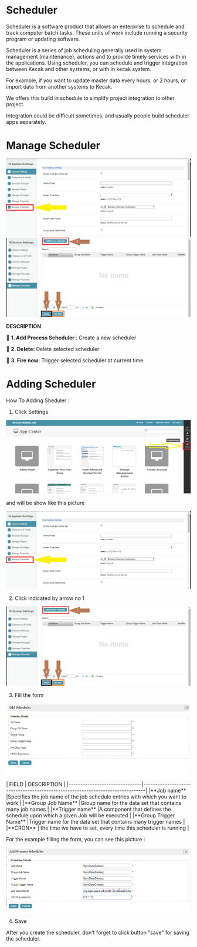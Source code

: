 # Scheduler

Scheduler is a software product that allows an enterprise to schedule and track computer batch tasks. These units of work include running a security program or updating software.

Scheduler is a series of job scheduling generally used in system management (maintenance), actions and to provide timely services with in the applications.
Using scheduler, you can schedule and trigger integration between Kecak and other systems, or with in kecak system. 

For example, if you want to update master data every hours, or 2 hours, or import data from another systems to Kecak.

We offers this build in schedule to simplify project integration to other project.

Integration could be difficult sometimes, and usually people build scheduler apps separately.

# Manage Scheduler

<img src = "https://raw.githubusercontent.com/kinnara-digital-studio/kecak-workflow/master/docs/assets/scheduler_manageScheduler.png" alt = "manage scheduler" />

<img src = "https://raw.githubusercontent.com/kinnara-digital-studio/kecak-workflow/master/docs/assets/scheduler_manageScheduleDetails.png" alt = "manage scheduler detail" />

**DESCRIPTION**

	**1. Add Process Scheduler** : Create a new scheduler

	**2. Delete:** Delete selected scheduler

	**3. Fire now:** Trigger selected scheduler at current time



# Adding Scheduler

How To Adding Sheduler :

1. Click Settings

<img src = "https://raw.githubusercontent.com/kinnara-digital-studio/kecak-workflow/master/docs/assets/scheduler_settings.png" alt = "scheduler settings" />

and will be show like this picture

<img src = "https://raw.githubusercontent.com/kinnara-digital-studio/kecak-workflow/master/docs/assets/scheduler_manageScheduler.png" alt = "manage scheduler" />

2. Click indicated by arrow no 1

<img src = "https://raw.githubusercontent.com/kinnara-digital-studio/kecak-workflow/master/docs/assets/scheduler_manageScheduleDetails.png" alt = "manage scheduler detail" />

3. Fill the form 

<img src = "https://raw.githubusercontent.com/kinnara-digital-studio/kecak-workflow/master/docs/assets/scheduler_add.png" alt = "scheduler add" />
|            FIELD              |                                  DESCRIPTION                                  |
|-------------------------------|-------------------------------------------------------------------------------|
|**Job name**                   |Specifies the job name of the job schedule entries with which you want to work |
|**Group Job Name**             |Group name for the data set that contains many job names                       |
|**Trigger name**               |A component that defines the schedule upon which a given Job will be executed  |
|**Group Trigger Name**         |Trigger name for the data set that contains many trigger names                 |
|**CRON**                       | the time we have to set, every time this scheduler is running                 |


For the example filling the form, you can see this picture :

<img src = "https://raw.githubusercontent.com/kinnara-digital-studio/kecak-workflow/master/docs/assets/scheduler_FillAdd.png" alt = "scheduler fill add" />

4. Save

After you create the scheduler, don't forget to click button "save" for saving the scheduler.

